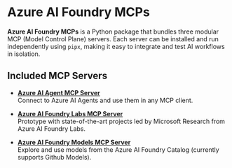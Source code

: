 # Azure AI Foundry MCPs

**Azure AI Foundry MCPs** is a Python package that bundles three modular MCP (Model Control Plane) servers. Each server can be installed and run independently using `pipx`, making it easy to integrate and test AI workflows in isolation.

## Included MCP Servers

- [**Azure AI Agent MCP Server**](../../docs/azure-ai-agent-service-mcp-server.md)  
  Connect to Azure AI Agents and use them in any MCP client.

- [**Azure AI Foundry Labs MCP Server**](./docs/azure-ai-foundry-labs-mcp-server.md)  
  Prototype with state-of-the-art projects led by Microsoft Research from Azure AI Foundry Labs.

- [**Azure AI Foundry Models MCP Server**](./docs/azure-ai-foundry-catalog-mcp-server.md)  
  Explore and use models from the Azure AI Foundry Catalog (currently supports Github Models).
